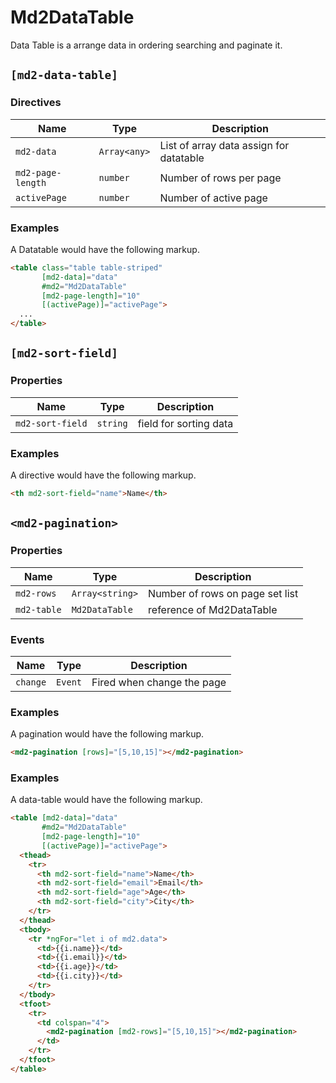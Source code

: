 # Md2DataTable
Data Table is a arrange data in ordering searching and paginate it.

## `[md2-data-table]`
### Directives

| Name | Type | Description |
| --- | --- | --- |
| `md2-data` | `Array<any>` | List of array data assign for datatable |
| `md2-page-length` | `number` | Number of rows per page |
| `activePage` | `number` | Number of active page |

### Examples
A Datatable would have the following markup.
```html
<table class="table table-striped"
       [md2-data]="data"
       #md2="Md2DataTable"
       [md2-page-length]="10"
       [(activePage)]="activePage">
  ...
</table>
```

## `[md2-sort-field]`
### Properties

| Name | Type | Description |
| --- | --- | --- |
| `md2-sort-field` | `string` | field for sorting data |

### Examples
A directive would have the following markup.
```html
<th md2-sort-field="name">Name</th>
```

## `<md2-pagination>`
### Properties

| Name | Type | Description |
| --- | --- | --- |
| `md2-rows` | `Array<string>` | Number of rows on page set list |
| `md2-table` | `Md2DataTable` | reference of Md2DataTable |

### Events

| Name | Type | Description |
| --- | --- | --- |
| `change` | `Event` | Fired when change the page |

### Examples
A pagination would have the following markup.
```html
<md2-pagination [rows]="[5,10,15]"></md2-pagination>
```

### Examples
A data-table would have the following markup.
```html
<table [md2-data]="data"
       #md2="Md2DataTable"
       [md2-page-length]="10"
       [(activePage)]="activePage">
  <thead>
    <tr>
      <th md2-sort-field="name">Name</th>
      <th md2-sort-field="email">Email</th>
      <th md2-sort-field="age">Age</th>
      <th md2-sort-field="city">City</th>
    </tr>
  </thead>
  <tbody>
    <tr *ngFor="let i of md2.data">
      <td>{{i.name}}</td>
      <td>{{i.email}}</td>
      <td>{{i.age}}</td>
      <td>{{i.city}}</td>
    </tr>
  </tbody>
  <tfoot>
    <tr>
      <td colspan="4">
        <md2-pagination [md2-rows]="[5,10,15]"></md2-pagination>
      </td>
    </tr>
  </tfoot>
</table>
```
